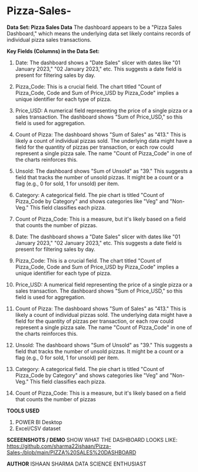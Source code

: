 # Pizza-Sales-

**Data Set: Pizza Sales Data**
The dashboard appears to be a "Pizza Sales Dashboard," which means the underlying data set likely contains records of individual pizza sales transactions.

**Key Fields (Columns) in the Data Set:**

1) Date: The dashboard shows a "Date Sales" slicer with dates like "01 January 2023," "02 January 2023," etc. This suggests a date field is present for filtering sales by day.

2) Pizza_Code: This is a crucial field. The chart titled "Count of Pizza_Code, Code and Sum of Price_USD by Pizza_Code" implies a unique identifier for each type of pizza.

3) Price_USD: A numerical field representing the price of a single pizza or a sales transaction. The dashboard shows "Sum of Price_USD," so this field is used for aggregation.

4) Count of Pizza: The dashboard shows "Sum of Sales" as "413." This is likely a count of individual pizzas sold. The underlying data might have a field for the quantity of pizzas per transaction, or each row could represent a single pizza sale. The name "Count of Pizza_Code" in one of the charts reinforces this.

5) Unsold: The dashboard shows "Sum of Unsold" as "39." This suggests a field that tracks the number of unsold pizzas. It might be a count or a flag (e.g., 0 for sold, 1 for unsold) per item.

6) Category: A categorical field. The pie chart is titled "Count of Pizza_Code by Category" and shows categories like "Veg" and "Non-Veg." This field classifies each pizza.

7) Count of Pizza_Code: This is a measure, but it's likely based on a field that counts the number of pizzas.
1) Date: The dashboard shows a "Date Sales" slicer with dates like "01 January 2023," "02 January 2023," etc. This suggests a date field is present for filtering sales by day.

2) Pizza_Code: This is a crucial field. The chart titled "Count of Pizza_Code, Code and Sum of Price_USD by Pizza_Code" implies a unique identifier for each type of pizza.

3) Price_USD: A numerical field representing the price of a single pizza or a sales transaction. The dashboard shows "Sum of Price_USD," so this field is used for aggregation.

4) Count of Pizza: The dashboard shows "Sum of Sales" as "413." This is likely a count of individual pizzas sold. The underlying data might have a field for the quantity of pizzas per transaction, or each row could represent a single pizza sale. The name "Count of Pizza_Code" in one of the charts reinforces this.

5) Unsold: The dashboard shows "Sum of Unsold" as "39." This suggests a field that tracks the number of unsold pizzas. It might be a count or a flag (e.g., 0 for sold, 1 for unsold) per item.

6) Category: A categorical field. The pie chart is titled "Count of Pizza_Code by Category" and shows categories like "Veg" and "Non-Veg." This field classifies each pizza.

7) Count of Pizza_Code: This is a measure, but it's likely based on a field that counts the number of pizzas

**TOOLS USED**
1) POWER BI Desktop
2) Excel/CSV dataset
   
**SCEEENSHOTS / DEMO**
SHOW WHAT THE DASHBOARD LOOKS LIKE: https://github.com/sharma22ishaan/Pizza-Sales-/blob/main/PIZZA%20SALES%20DASHBOARD

**AUTHOR**
ISHAAN SHARMA
DATA SCIENCE ENTHUSIAST
